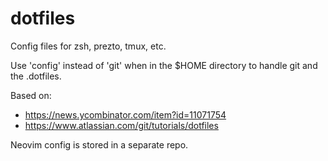 # dotfiles
Config files for zsh, prezto, tmux, etc.

Use 'config' instead of 'git' when in the $HOME directory to handle git and the .dotfiles.

Based on:
- https://news.ycombinator.com/item?id=11071754
- https://www.atlassian.com/git/tutorials/dotfiles

Neovim config is stored in a separate repo.

